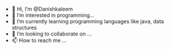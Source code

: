 - 👋 Hi, I’m @Danishkaleem
- 👀 I’m interested in programming...
- 🌱 I’m currently learning programming languages like java, data structures 
- 💞️ I’m looking to collaborate on ...
- 📫 How to reach me ...

<!---
Danishkaleem/Danishkaleem is a ✨ special ✨ repository because its `README.md` (this file) appears on your GitHub profile.
You can click the Preview link to take a look at your changes.
--->
